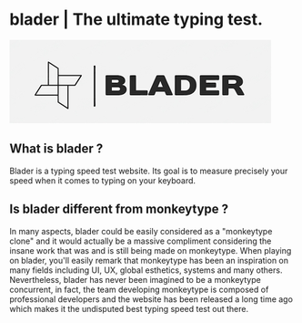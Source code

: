 # blader | The ultimate typing test.

![blader logo](https://github.com/Antwannnn/blader/blob/main/public/assets/images/logo-white-full.png)

## What is blader ?

Blader is a typing speed test website. Its goal is to measure precisely your speed when it comes to typing on your keyboard.

## Is blader different from monkeytype ?

In many aspects, blader could be easily considered as a "monkeytype clone" and it would actually be a massive compliment considering
the insane work that was and is still being made on monkeytype. When playing on blader, you'll easily remark that monkeytype has been
an inspiration on many fields including UI, UX, global esthetics, systems and many others. Nevertheless, blader has never been imagined
to be a monkeytype concurrent, in fact, the team developing monkeytype is composed of professional developers and the website has been released
a long time ago which makes it the undisputed best typing speed test out there. 


